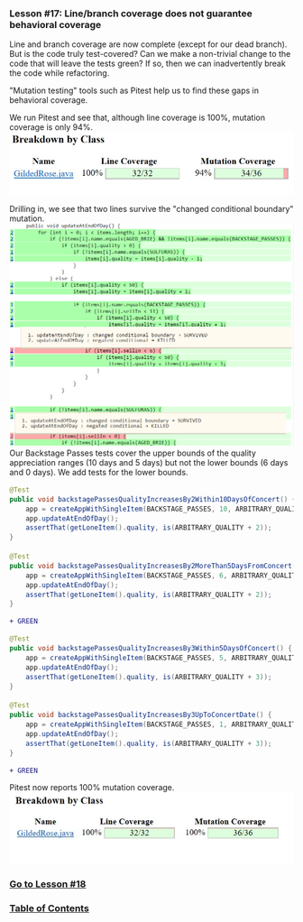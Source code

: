 ### Lesson #17: Line/branch coverage does not guarantee behavioral coverage
Line and branch coverage are now complete (except for our dead branch).  But is the code truly test-covered?  Can we make a non-trivial change to the code that will leave the tests green?  If so, then we can inadvertently break the code while refactoring. 
 
"Mutation testing" tools such as Pitest help us to find these gaps in behavioral coverage.  

We run Pitest and see that, although line coverage is 100%, mutation coverage is only 94%.
![](https://github.com/d215steinberg/GildedRose-Java/blob/Lesson%2317/images/mutation-coverage-summary-Lesson%2317a.jpg)

Drilling in, we see that two lines survive the "changed conditional boundary" mutation.  
![](https://github.com/d215steinberg/GildedRose-Java/blob/Lesson%2317/images/mutation-coverage-Lesson%2317.jpg)
Our Backstage Passes tests cover the upper bounds of the quality appreciation ranges (10 days and 5 days) but not the lower bounds (6 days and 0 days).  We add tests for the lower bounds.

```java
@Test
public void backstagePassesQualityIncreasesBy2Within10DaysOfConcert() {
    app = createAppWithSingleItem(BACKSTAGE_PASSES, 10, ARBITRARY_QUALITY);
    app.updateAtEndOfDay();
    assertThat(getLoneItem().quality, is(ARBITRARY_QUALITY + 2));
}

@Test
public void backstagePassesQualityIncreasesBy2MoreThan5DaysFromConcert() {
    app = createAppWithSingleItem(BACKSTAGE_PASSES, 6, ARBITRARY_QUALITY);
    app.updateAtEndOfDay();
    assertThat(getLoneItem().quality, is(ARBITRARY_QUALITY + 2));
}
```
```diff
+ GREEN
```
```java
@Test
public void backstagePassesQualityIncreasesBy3Within5DaysOfConcert() {
    app = createAppWithSingleItem(BACKSTAGE_PASSES, 5, ARBITRARY_QUALITY);
    app.updateAtEndOfDay();
    assertThat(getLoneItem().quality, is(ARBITRARY_QUALITY + 3));
}

@Test
public void backstagePassesQualityIncreasesBy3UpToConcertDate() {
    app = createAppWithSingleItem(BACKSTAGE_PASSES, 1, ARBITRARY_QUALITY);
    app.updateAtEndOfDay();
    assertThat(getLoneItem().quality, is(ARBITRARY_QUALITY + 3));
}
```
```diff
+ GREEN
```
Pitest now reports 100% mutation coverage. 
![](https://github.com/d215steinberg/GildedRose-Java/blob/Lesson%2317/images/mutation-coverage-summary-Lesson%2317b.jpg) 
### [Go to Lesson #18](https://github.com/d215steinberg/GildedRose-Java/tree/Lesson%2318) 
### [Table of Contents](https://github.com/d215steinberg/GildedRose-Java/blob/startPoint/Table%20of%20Contents.md)